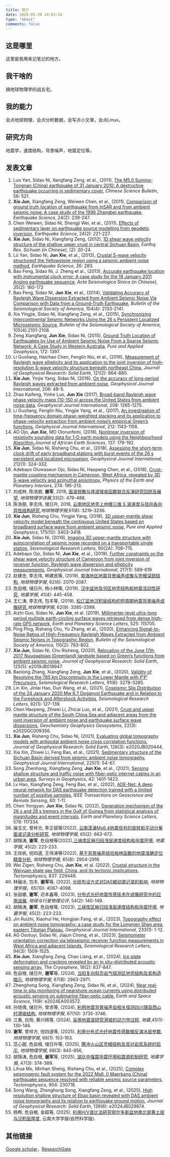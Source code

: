 ```yaml
---
title: 简介
date: 2020-05-28 14:03:54
type: "about"
comments: false
---
```


## 这是哪里
这里是我用来记笔记的地方。

## 我干啥的
搞地球物理学的战五宅。

## 我的能力
会点地球物理，会点分析数据，会写点小文章，会点Linux。

## 研究方向
地震学，速度结构，背景噪声，地震定位等。

## 发表文章 
1. Luo Yan, Sidao Ni, Xangfang Zeng, et al., (2011), [The M5.0 Suining-Tongnan (China) earthquake of 31 January 2010: A destructive earthquake occurring in sedimentary cover](https://link.springer.com/article/10.1007/s11434-010-4276-2), *Chinese Science Bulletin*, 56: 521.
2. **Xie Jun**, Xiangfang Zeng, Weiwen Chen, et al., (2011), [Comparison of ground truth location of earthquake from InSAR and from ambient seismic noise: A case study of the 1998 Zhangbei earthquake](https://link.springer.com/article/10.1007/s11589-010-0788-5), *Earthquake Science*, 24(2): 239-247.
3. Chen Weiwen, Sidao Ni, Shengji Wei, et al., (2011), [Effects of sedimentary layer on earthquake source modelling from geodetic inversion](https://link.springer.com/article/10.1007/s11589-010-0786-7), *Earthquake Science*, 24(2): 221-227.
4. **Xie Jun**, Sidao Ni, Xiangfang Zeng, (2012), [1D shear wave velocity structure of the shallow upper crust in central Sichuan Basin](https://d.wanfangdata.com.cn/periodical/scdz201202004), *Earthq. Res. Sichuan (in Chinese)*, (2): 20-24.
5. Lü Yan, Sidao Ni, **Jun Xie**, et al., (2013), [Crustal S-wave velocity structureof the Yellowstone region using a seismic ambient noise method](https://www.equsci.org.cn/en/article/doi/10.1007/s11589-013-0016-1), *Earthquake Science*, 26: 283.
6. Bao Feng, Sidao Ni, J. Zheng et al., (2013), [Accurate earthquake location with instrumental clock error: A case study for the 19 January 2011 Anqing earthquake sequence](http://dianda.cqvip.com/Qikan/Article/Detail?id=45198842), *Acta Seismologica Sinica (in Chinese)*, 35(2): 160-172
7. Bao Feng, Sidao Ni, **Jun Xie**, et al., (2014), [Validating Accuracy of Rayleigh Wave Dispersion Extracted from Ambient Seismic Noise Via Comparison with Data from a Ground-Truth Earthquake](https://pubs.geoscienceworld.org/ssa/bssa/article-abstract/104/4/2133/325703/Validating-Accuracy-of-Rayleigh-Wave-Dispersion?redirectedFrom=fulltext), *Bulletin of the Seismological Society of America*, 104(4): 2133-2141.
8. Xia Yingjie, Sidao Ni, Xiangfang Zeng, et al., (2015), [Synchronizing Intercontinental Seismic Networks Using the 26 s Persistent Localized Microseismic Source](https://pubs.geoscienceworld.org/ssa/bssa/article-abstract/105/4/2101/332036/Synchronizing-Intercontinental-Seismic-Networks?redirectedFrom=fulltext), *Bulletin of the Seismological Society of America*, 105(4):2101-2108.
9. Zeng Xiangfang, **Jun Xie**, Sidao Ni, (2015), [Ground Truth Location of Earthquakes by Use of Ambient Seismic Noise From a Sparse Seismic Network: A Case Study in Western Australia](https://link.springer.com/article/10.1007/s00024-014-0993-6), *Pure and Applied Geophysics*, 172: 1397.
10. Li Guoliang, Haichao Chen, Fenglin Niu, et al., (2016), [Measurement of Rayleigh wave ellipticity and its application to the joint inversion of high-resolution S-wave velocity structure beneath northeast China](https://agupubs.onlinelibrary.wiley.com/doi/full/10.1002/2015JB012459), *Journal of Geophysical Research: Solid Earth*, 121(2): 864-880.
11. **Xie Jun**, Yinjie Yang, Sidao Ni, (2016), [On the accuracy of long-period Rayleigh waves extracted from ambient noise](https://academic.oup.com/gji/article-abstract/206/1/48/2606511), *Geophysical Journal International*, 206: 48-5.
12. Zhao Kaifeng, Yinhe Luo, **Jun Xie** (2017), [Broad-band Rayleigh wave phase velocity maps (10-150 s) across the United States from ambient noise data](https://academic.oup.com/gji/article/208/2/1265/2638333), *Geophyscal Journal International*, 208: 1265-1275.
13. Li Guoliang, Fenglin Niu, Yingjie Yang, et al., (2017), [An investigation of time-frequency domain phase-weighted stacking and its application to phase-velocity extraction from ambient noise’s empirical Green’s functions](https://academic.oup.com/gji/article/212/2/1143/4554389?login=false), *Geophyscal Journal International*, 212: 1143-1156.
14. AO Ojo, **Jun Xie**, MO Olorunfemi, (2018), [Nonlinear inversion of resistivity sounding data for 1-D earth models using the Neighbourhood Algorithm](https://www.sciencedirect.com/science/article/pii/S1464343X17303539),*Journal of African Earth Sciences*, 137: 179-192.
15. **Xie Jun**, Sidao Ni, Risheng Chu, et al., (2018), [Assessing the short-term clock drift of early broadband stations with burst events of the 26 s persistent and localized microseism](https://academic.oup.com/gji/article/212/1/324/4209240?login=false), *Geophysical Journal International*, 212(1): 324–332.
16. Adebayo Oluwaseun Ojo, Sidao Ni, Haopeng Chen, et al., (2018), [Crust-mantle coupling mechanism in Cameroon, West Africa, revealed by 3D S-wave velocity and azimuthal anisotropy](https://www.sciencedirect.com/science/article/pii/S003192011730225X), *Physics of the Earth and Planetary Interiors*, 274: 195-213.
17. 刘成林, 陈浩朋, **谢军**, 2018, [面波频散与体波接收函数联合反演研究回顾及展望](http://www.dsjyj.com.cn/article/doi/10.6038/pg2018BB0189), *地球物理学进展*,33(2): 479-488.
18. 陈浩朋, 李志伟, 储日升, 2018, [云南地区地壳上地幔三维 S 波速度与径向各向异性结构研究](https://html.rhhz.net/dqwlxb/2018-8-3219.htm),*地球物理学报*,61(8): 3219-3236.
19. **Xie Jun**, Risheng Chu, Yingjie Yang, (2018), [3D upper-mantle shear velocity model beneath the contiguous United States based on broadband surface wave from ambient seismic noise](https://link.springer.com/article/10.1007/s00024-018-1881-2), *Pure and Applied Geophysics*, 175(10): 3403-3418.
20. **Xie Jun**, Sidao Ni, (2019), [Imaging 3D upper-mantle structure with autocorrelation of seismic noise recorded on a transportable single station](https://pubs.geoscienceworld.org/ssa/srl/article-abstract/90/2A/708/568578/Imaging-3D-Upper-Mantle-Structure-with), *Seismological Research Letters*, 90(2A): 708–715.
21. Adebayo Ojo, Sidao Ni, **Jun Xie**, et al., (2019), [Further constraints on the shear wave velocity structure of Cameroon from joint inversion of receiver function, Rayleigh wave dispersion and ellipticity measurements](https://academic.oup.com/gji/article-abstract/217/1/589/5304980), *Geophysical Journal International*, 217(1): 589-619
22. 赵建忠, 李志伟, 林建民等, (2019), [南海地区地震背景噪声成像与壳幔深部结构](https://html.rhhz.net/dqwlxb/2019-6-2070.htm), *地球物理学报*, 62(6): 2070-2087.
23. 危自根, 储日升, 杨小林等, (2019), [汉中盆地及邻区地壳结构和地震活动性研究](https://www.dzxb.org/cn/article/doi/10.11939/jass.20180145), *地震学报*, 41(4): 445-458.
24. 王仁涛, 李志伟, 包丰等, (2019), [松辽盆地沉积层结构的短周期地震背景噪声成像研究](https://html.rhhz.net/dqwlxb/2019-9-3385.htm),*地球物理学报*, 62(9): 3385-3399.
25. Aizhi Guo, Sidao Ni, **Jun Xie**, et al. (2019), [Millimerter-level ultra-long period multiple earth-circling surface waves retrieved from dense high-rate GPS network](https://www.sciencedirect.com/science/article/abs/pii/S0012821X19303917), *Earth and Planetary Science Letters*, 525: 115705.
26. Ping Ping, Risheng Chu, Yu Zhang, et al., (2020), [Enhancing Signal-to-Noise Ratios of High-Frequency Rayleigh Waves Extracted from Ambient Seismic Noises in Topographic Region](https://pubs.geoscienceworld.org/ssa/bssa/article-abstract/110/2/793/582905), *Bulletin of the Seismological Society of America*, 110(2): 793-802.
27. **Xie Jun**, Sidao Ni, Chu Risheng, (2020), [Relocation of the June 17th, 2017 Nuugaatsiaq (Greenland) landside based on Green’s functions from ambient seismic noise](https://agupubs.onlinelibrary.wiley.com/doi/abs/10.1029/2019JB018947), *Journal of Geophysical Research: Solid Earth*, 125(5): e2019JB018947.
28. Baolong Zhang, Xiangfang Zeng, **Jun Xie**, et al., (2020), [Validity of Resolving the 785 km Discontinuity in the Lower Mantle with P′P′ Precursors](https://pubs.geoscienceworld.org/ssa/srl/article-abstract/91/6/3278/589999), *Seismological Research Letters*, 91(6): 3278-3285.
29. Lin Xin, Jinlai Hao, Dun Wang, et al., (2021), [Coseismic Slip Distribution of the 24 January 2020 Mw 6.7 Doganyol Earthquake and in Relation to the Foreshock and Aftershock Activities](https://pubs.geoscienceworld.org/ssa/srl/article-abstract/92/1/127/592413), *Seismological Research Letters*, 92(1): 127-139.
30. Chen Haopeng, Zhiwei Li, Zhicai Luo, et al., (2021), [Crust and upper mantle structure of the South China Sea and adjacent areas from the joint inversion of ambient noise and earthquake surface wave dispersions](https://agupubs.onlinelibrary.wiley.com/doi/full/10.1029/2020GC009356), *Geochemistry Geophysics Geosystems*, 22(3): e2020GC009356.
31. **Xie Jun**, Risheng Chu, Sidao Ni, (2021), [Evaluating global tomography models with antipodal ambient noise cross correlation functions](https://agupubs.onlinelibrary.wiley.com/doi/abs/10.1029/2020JB020444), *Journal of Geophysical Research: Solid Earth*, 126(3): e2020JB020444.
32. Xia Xin, Zhiwei Li, Feng Bao, et al., (2021), [Sedimentary structure of the Sichuan Basin derived from seismic ambient noise tomography](https://academic.oup.com/gji/article-abstract/225/1/54/6027595), *Geophysical Journal International*, 225(1): 54-67.
33. Song Zhenhong, Xiangfang Zeng, **Jun Xie**, et al., (2021), [Sensing shallow structure and traffic noise with fiber-optic internet cables in an urban area](https://link.springer.com/article/10.1007/s10712-021-09678-w), *Surveys in Geophysics*, 42: 1401-1423.
34. Lv Hao, Xiangfang Zeng, Feng Bao, et al., (2022), [ADE-Net: A deep neural network for DAS earthquake detection trained with a limited number of positive samples](https://ieeexplore.ieee.org/abstract/document/9681864/), *IEEE Transactions on Geoscience and Remote Sensing*, 60: 1-11.
35. Chen Yongyan, **Jun Xie**, Sidao Ni, (2022), [Generation mechanism of the 26 s and 28 s tremors in the Gulf of Guinea from statistical analysis of magnitudes and event intervals](https://www.sciencedirect.com/science/article/pii/S0012821X21005902), *Earth and Planetary Science Letters*, 578: 117334.
36. 操玉文, 曾祥方, 李正斌等(2022), [云南漾濞Ms6.4地震信号的旋转和平动分量面波记录分析研究](https://www.researchgate.net/profile/Yuwen-Cao/publication/358923901_yunnanyangbiMS64dezhenxinhaodexuanzhuanhepingdongfenliangmianbojilufenxiyanjiu/links/621dfccab1bace0083a55415/yunnanyangbiMS64dezhenxinhaodexuanzhuanhepingdongfenliangmianbojilufenxiyanjiu.pdf), *地球物理学报*, 65(2): 663-672.
37. 胡锦涛, **谢军**, 危自根等(2022),[三峡库区秭归段浅层速度结构和孕震环境](https://www.dzxb.org/cn/article/doi/10.11939/jass.20210194?viewType=HTML&title=www.dzxb.org), *地震学报*, 45(2): 223-233.
38. 王烁帆, 倪四道, 王伟涛等(2022), [基于背景噪声经验格林函数的地震准确定位精度分析](http://www.dsjyj.com.cn/dzdqs-data/cjg/2022/8/PDF/dqwlxb-65-8-2904.pdf), *地球物理学报*, 65(8): 2904-2916.
39. Wei Zigen, Risheng Chu, **Jun Xie**, et al. (2022), [Crustal structure in the Weiyuan shale gas field, China, and its tectonic implications](https://www.sciencedirect.com/science/article/pii/S0040195122002438), *Tectonophysics*, 837: 229449.
40. 林融冰, 包丰, **谢军**等, (2022), [光缆布设方式对DAS被动源记录的影响](https://www.researchgate.net/profile/Feng-Bao-5/publication/366015863_The_influence_of_cable_installment_on_DAS_active_and_passive_source_records/links/638dfb02e42faa7e759af824/The-influence-of-cable-installment-on-DAS-active-and-passive-source-records.pdf), *地球物理学报*，65(10): 4087-4098.
41. 张丽娜, **谢军**, 迟本鑫等, (2023), [分布式光纤地震传感技术在成像研究中的应用进展](https://www.sjdz.org.cn/cn/article/doi/10.19975/j.dqyxx.2022-049), *地球与行星物理论评*, 54(2): 140-149.
42. 胡锦涛, **谢军**, 危自根等, (2023), [三峡库区秭归段浅层速度结构和孕震环境](https://www.dzxb.org/cn/article/doi/10.11939/jass.20210194?viewType=HTML&title=www.dzxb.org), *地震学报*, 45(2): 223-233.
43. Jin Ruizhi, Xiaohui He, Hongjian Fang, et al., (2023), [Topography effect on ambient noise tomography: a case study for the Longmen Shan area, eastern Tibetan Plateau](https://academic.oup.com/gji/article-abstract/233/1/1/6795933), *Geophysical Journal International*, 233(1): 1-12.
44. AG Osotuyi, Sidao Ni, Jiajun Chong, et al., (2023), [Seismometer orientation correction via teleseismic receiver function measurements in West Africa and adjacent Islands](https://pubs.geoscienceworld.org/ssa/srl/article-abstract/94/3/1509/620894), *Seismological Research Letters*, 94(3): 1509-1525.
45. **Xie Jun**, Xiangfang Zeng, Chao Liang, et al., (2024), [Ice plate deformation and cracking revealed by an in situ-distributed acoustic sensing array](https://tc.copernicus.org/articles/18/837/2024/tc-18-837-2024.html), *The Cryosphere*, 18(2): 837-847. 
46. 危自根, 储日升, **谢军**等, (2024), [当阳复向斜页岩气探测区地壳结构及其构造暗示](http://www.dsjyj.com.cn/dzdqs-data/cjg/2024/8/PDF/weizigen-R0015.pdf), *地球物理学报*, 67(8): 2963-2971.
47. Zhenghong Song, Xiangfang Zeng, Sidao Ni, et al., (2024), [Near real‐time in situ monitoring of nearshore ocean currents using distributed acoustic sensing on submarine fiber‐optic cable](https://agupubs.onlinelibrary.wiley.com/doi/abs/10.1029/2024EA003572), *Earth and Space Science*, 11(9): e2024EA003572.
48. 孙晓倩, 储日升, 曾求等, (2024), [利用地震背景噪声自相关探测四川理县西山村滑坡结构](http://www.dsjyj.com.cn/article/doi/10.6038/cjg2024R0628), *地球物理学报*, 67(10): 3735-3746.
49. 江勇, 白玲, 黄兴辉等, (2024), [采用地震波研究滑坡的动力学过程](https://www.researchgate.net/profile/Ling-Bai-5/publication/392441395_Dynamic_Processes_of_mass_wasting_movements_revealed_by_seismic_waveforms/links/684265aadf0e3f544f5d3140/Dynamic-Processes-of-mass-wasting-movements-revealed-by-seismic-waveforms.pdf), *地震*,45(1): 130-146.
50. **谢军**, 曾祥方, 倪四道等, (2025), [利用分布式光纤地震传感数据反演冰层参数](http://www.dsjyj.com.cn/dzdqs-data/cjg/2025/1/PDF/xiejun-R0583.pdf), *地球物理学报*, 68(1): 153-163.
51. 范心甜, 危自根, 储日升等, (2025), [腾冲火山区壳幔结构及其对岩浆系统的启示](http://www.dsjyj.com.cn/article/doi/10.6038/cjg2023R0631), *地球物理学报*, 68(3): 845-856,
52. 胡锦涛, 危自根, **谢军**等, (2025), [湖北中强震孕震环境和震源机制研究](http://dzxb.org/article/doi/10.11939/jass.20240031?viewType=HTML), *地震学报*, 47(3): 374-389.
53. Lihua Mo, Minhan Sheng, Risheng Chu, et al., (2025), [Complex seismogenic fault system for the 2022 Ms6. 0 Maerkang (China) earthquake sequence resolved with reliable seismic source parameters](https://www.sciencedirect.com/science/article/pii/S0040195125001040), *Tectonophysics*, 904: 230718.
54. Song Wang, Zhenghong Song, Xiangfang Zeng, et al., (2025), [High resolution shallow structure of Ebao basin revealed with DAS ambient noise tomography and its relation to earthquake ground motion](https://agupubs.onlinelibrary.wiley.com/doi/abs/10.1029/2024JB029874), *Journal of Geophysical Research: Solid Earth*, 139(6): e2024JB029874.
55. 杨桦, 危自根, 金超等, (2025), [利用H/V谱比法研究鄂尔多斯盆地南北部黄土层与沉积层厚度](http://www.yndxxb.ynu.edu.cn/yndxxbzrkxb/cn/article/doi/10.7540/j.ynu.20250036), 云南大学学报(自然科学版).

## 其他链接
[Google scholar](https://scholar.google.com/citations?user=HlONCtkAAAAJ&hl=en)，[ResearchGate](https://www.researchgate.net/profile/Jun_Xie6)
